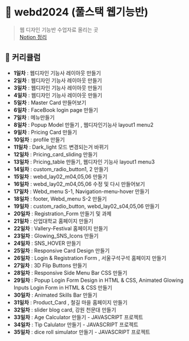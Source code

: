 # 🏁 webd2024 (풀스택 웹기능반) 
> 웹 디자인 기능반 수업자료 올리는 곳 <br>
> <a href="https://dlclfh.notion.site/2654f9a3f89543ff9055e2e0e91271c1?pvs=4" target="_blank">Notion 정리</a>

## 🚩 커리큘럼
- **1일차** : 웹디자인 기능사 레이아웃 만들기
- **2일차** : 웹디자인 기능사 레이아웃 만들기
- **3일차** : 웹디자인 기능사 레이아웃 만들기
- **4일차** : 웹디자인 기능사 레이아웃 만들기 
- **5일차** : Master Card 만들어보기
- **6일차** : FaceBook login page 만들기
- **7일차** : 메뉴만들기
- **8일차** : Popup Model 만들기 , 웹디자인기능사 layout1 menu2
- **9일차** : Pricing Card 만들기
- **10일차** : profile 만들기
- **11일차** : Dark_light 모드 변경되는거 바뀌기
- **12일차** : Pricing_card_sliding 만들기
- **13일차** : Pricing_table 만들기, 웹디자인 기능사 layout1 menu3
- **14일차** : custom_radio_button1, 2 만들기
- **15일차** : webd_lay02_m04,05,06 만들기
- **16일차** : webd_lay02_m04,05,06 수정 및 다시 만들어보기
- **17일차** : Webd_menu S-1, Navigation-menu-hover 만들기
- **18일차** : footer, Webd_menu S-2 만들기
- **19일차** : custom_radio_button, webd_lay02_s04,05,06 만들기
- **20일차** : Registration_Form 만들기 및 과제
- **21일차** : 산업대학교 홈페이지 만들기
- **22일차** : Vallery-Festival 홈페이지 만들기
- **23일차** : Glowing_SNS_Icons 만들기
- **24일차** : SNS_HOVER 만들기
- **25일차** : Responsive Card Design 만들기
- **26일차** : Login & Registration Form , 서울구석구석 홈페이지 만들기
- **27일차** : 3D Flip Buttons 만들기
- **28일차** : Responsive Side Menu Bar CSS 만들기
- **29일차** : Popup Login Form Design in HTML & CSS, Animated Glowing Inputs Login Form in HTML & CSS 만들기
- **30일차** : Animated Skills Bar 만들기
- **31일차** : Product_Card , 철길 마을 홈페이지 만들기
- **32일차** : slider blog card, 강원 천문대 만들기
- **33일차** : Age Calculator 만들기 - JAVASCRIPT 프로젝트
- **34일차** : Tip Calulator 만들기 - JAVASCRIPT 프로젝트
- **35일차** : dice roll simulator 만들기 - JAVASCRIPT 프로젝트

